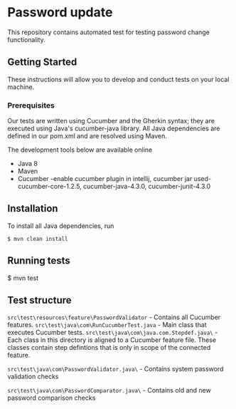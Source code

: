 # Password update
This repository contains automated test for testing password change functionality.

## Getting Started
These instructions will allow you to develop and conduct tests on your local machine.

### Prerequisites
Our tests are written using Cucumber and the Gherkin syntax; they are executed using Java's cucumber-java library. All Java dependencies are defined in our pom.xml and are resolved using Maven.


The development tools below are available online
* Java 8
* Maven
* Cucumber -enable cucumber plugin in intellij, cucumber jar used-cucumber-core-1.2.5, cucumber-java-4.3.0, cucumber-junit-4.3.0

## Installation
To install all Java dependencies, run
```console
$ mvn clean install
```

## Running tests
$ mvn test

## Test structure

`src\test\resources\feature\PasswordValidator` - Contains all Cucumber features.
`src\test\java\com\RunCucumberTest.java` - Main class that executes Cucumber tests.
`src\test\java\com\java.com.Stepdef.java\` - Each class in this directory is aligned to a Cucumber feature file. These classes contain step defintions that is only in scope of the connected feature.

`src\test\java\com\PasswordValidator.java\` - Contains system password validation checks

`src\test\java\com\PasswordComparator.java\` - Contains old and new password comparison checks
